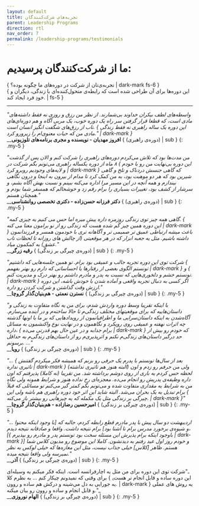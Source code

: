 ```yaml
---
layout: default
title: تجربه‌های شرکت‌کنندگان
parent: Leadership Programs
direction: rtl
nav_order: 7
permalink: /leadership-programs/testimonials
---
```


# ما از شرکت‌کنندگان پرسیدیم:
{ تجربه‌ی‌تان از شرکت در دوره‌های ما چگونه بوده؟ | dark-mark fs-6 }  
{ این دوره‌ها برای آن طراحی شده است که رابطه‌ی متحول‌کننده‌ای با زندگی، دیگران و خودِ فرد ایجاد کند. | fs-5 }

---


_"واسطه‌های لطف بیکران خداوند بی‌شمارند. از نظر من رزق و روزی نه فقط داشته‌های مادی است، که قطعا قرار گرفتن سر راه یک دوره خوب، یک مربی آگاه و هم دوره‌ای‌های ناب از رزق‌های شگفت انگیز انسان است. { این دوره یک ساله راهبری نه فقط زندگی مادی من که حیات معنوی‌ام را زیرورو کرد." | dark-mark }_  
__**افروز مهدیان - نویسنده و مجری برنامه‌های تلوزیونی** { (دوره‌ی راهبری) | sub }
{: .my-5 }

_"من مدت‌ها بود که تلاش می‌کردم دوره‌های راهبری را شرکت کنم و الان پس از گذشت ۸ ماه از دوره یکساله راهبری می‌تونم بگم شرکت در { این دوره بی‌نهایت من رو با خودم و لایه‌های وجودیم روبرو کرد | dark-mark } که گاهی جنسش دردناک و تلخ و گاهی شیرین بود که هر دو موهبت بود، به من کمک کرد تا مدام از بیرون به اینجا و درون نگاهی بیندازم و همه آنچه در این مسیر مرا اداره می‌کنه ببینم و نسبت بهش آگاه بشم، و سرشار از کشف بود، تغییرات بسیاری را برام رقم زد و خوشحالم که همسفر شما بودم و همچنان هستم."_  
__**دکتر فرزانه حسن‌زاده - دکتری تخصصی روانشناسی** { (دوره‌ی راهبری) | sub }
{: .my-5 }

_"گاهی همه چیز توی زندگی روزمره داره پیش میره اما حس می کنیم یه چیزی کمه. { این دوره همین چیز گم شده هست که زندگی رو از نو برامون معنا می کنه | dark-mark } باعث میشه ارتباطی عمیق تر صمیمی تر و آگاهانه تری با خودمون همسر و فرزندانمون داشته باشیم. مثل یه جعبه ابزار که در هر موقعیتی (از چالش های روزانه تا لحظات ناب عشق) به کمکمون میاد."_  
__**رقیه زرگر** { (دوره‌ی چیرگی بر زندگی) | sub }
{: .my-5 }

_"شرکت توی این دوره تجربه جالب و عمیقی بود برام. تو همین جلسه‌هایی که داشتیم { تونستم الگوی بعضی از رفتارها یا احساساتی که دارم رو بهتر بفهمم | dark-mark } و { تونستم خشم و دلخوری‌هایی که نسبت به پدر و مادرم داشتم رو بهتر درک و مدیریت کنم. | dark-mark } اگر کسی به دنبال تجربه واقعی و آماده شدن با خودش باشه، این دوره ارزش وقت گذاشتن و شرکت کردن رو داره."_  
__**نسترن نعمتی - هم‌بنیان‌گذار گروچا** { (دوره‌ی چیرگی بر زندگی) | sub }
{: .my-5 }

_"با اینکه تقریبا وسط دوره واردش شدم، برای من یه نگاه متفاوت به زندگی و داستان‌هاییه که برای  موقعیتهای مختلف زندگی‌م تا حالا ساخته‌م و در آینده می‌سازم. آگاه‌شدن به اینکه داستان‌سرایی ما و اطرافیانمون از رویدادهایی که بر ما یا اونها گذشته چه اثرات نهفته و عمیقی روی رویکرد و نگاهمون و در نهایت نوع واکنشمون به مسائل داره، { برام جذابه و در عین حال بهم قدرتی می‌ده | dark-mark } که خودم رو بیش از حد درگیر داستان‌های زندگی‌م نکنم  و اثرپذیری‌م رو از داستان‌های زندگی‌م به حداقل برسونم. ..."_  
__**رویا** { (دوره‌ی چیرگی بر زندگی) | sub }
{: .my-5 }

_"... { بعد از سال‌ها تونستم با پدرم یک حرفی رو بزنم که همیشه فکر میکردم گفتنش تاثیری نداره | dark-mark } (البته هنوز هم تاثیری نداشته) ولی من حرفم رو زدم و اون لحظه حس کردم یه باری از روی دوشم برداشته شد. من تقریبا (نه کاملا) پذیرفتم که اون داره وظیفه‌ی پدریش رو انجام می‌ده. معجزه‌ای رخ نداده هنوز و شرایط همونه ولی نگاه من به شرایط یه مقداری متفاوت شده و می‌تونم بگم کمتر گیر می‌کنم تو مسائلی که قبلاً برام تبدیل به یک بحران می‌شد. البته شاید این اثر خود دوره راهبری هم باشه ولی این { چیرگی بر زندگی مثل یک مکمله که یه چیزهایی رو بیشتر باز می‌کنه. | dark-mark }"_  
__**امیرحسین رضازاده - هم‌بنیان‌گذار گروچا** { (دوره‌ی چیرگی بر زندگی) | sub }
{: .my-5 }

_"... اردیبهشت دو سال پیش با پدر مادرم قطع رابطه کردم، جالبه که [با وجود اینکه محتوا و شیوه‌ی برخورد مدرس برام نا‌ آشنا بود] برام نتیجه داشت. واقعا و صادقانه نتیجه دیدم، [{ باوجود اینکه برام پذیرش این مسئله سخت بود تونستم پدر و مادرم رو بپذیرم | dark-mark }] و خودم  روز اول عید رفتم به دیدنشون. کاملا این موضوع رو مدیون کلاس شما هستم. ظاهر [کلاس] خیلی جذاب نیست، مثل این مغازه‌ها که خیلی لوکس به نظر نمیرسه ولی واقعا نتیجه میده."_  
__**آذر** { (دوره‌ی چیرگی بر زندگی) | sub }
{: .my-5 }

ـ"شرکت توی این دوره برای من مثل یه اچارفرانسه است. اینکه فکر میکنم یه وسیله‌ای برای وقتی که نمیدونم چیکار کنم ... به نظرم کلا { این دوره ساده و قابل انجام تر هست،ِ یه جورایی به دل می‌شینه و درکش هم ساده و روون. | dark-mark } یه روش های عملی و قابل انجام و ساده و روون رو بیان میکنه."_  
__**الهام نوروزی** { (دوره‌ی چیرگی بر زندگی) | sub }
{: .my-5 }
